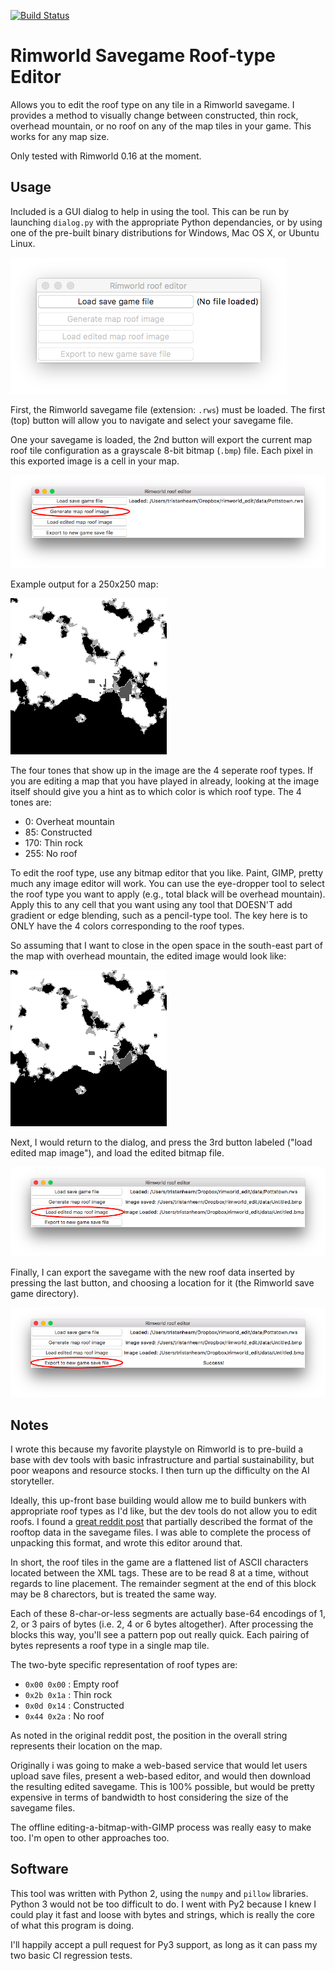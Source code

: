 [![Build Status](https://travis-ci.org/thearn/Rimworld_roof_editor.svg?branch=master)](https://travis-ci.org/thearn/Rimworld_roof_editor)

Rimworld Savegame Roof-type Editor
====================================

Allows you to edit the roof type on any tile in a Rimworld savegame. I provides a method to visually change between constructed, thin rock, overhead mountain, or no roof on any of the map tiles in your game. This works for any map size.

Only tested with Rimworld 0.16 at the moment.

Usage
-------
Included is a GUI dialog to help in using the tool. 
This can be run by launching `dialog.py` with the appropriate Python dependancies, or by using one of the pre-built binary distributions for Windows, Mac OS X, or Ubuntu Linux.

![Example output](data/screenshot.png)


First, the Rimworld savegame file (extension: `.rws`) must be loaded. The first (top) button will allow you to navigate and select your savegame file.

One your savegame is loaded, the 2nd button will export the current map roof tile configuration as a grayscale 8-bit bitmap (`.bmp`) file. Each pixel in this exported image is a cell in your map. 

![Example output](data/screenshot2.png)


Example output for a 250x250 map:

![Example output](data/original.bmp)


The four tones that show up in the image are the 4 seperate roof types. If you are editing a map that you have played in already, looking at the image itself should give you a hint as to which color is which roof type. The 4 tones are:

- 0: Overheat mountain
- 85: Constructed
- 170: Thin rock
- 255: No roof

To edit the roof type, use any bitmap editor that you like. Paint, GIMP, pretty much any image editor will work. You can use the eye-dropper tool to select the roof type you want to apply (e.g., total black will be overhead mountain). Apply this to any cell that you want using any tool that DOESN'T add gradient or edge blending, such as a pencil-type tool. The key here is to ONLY have the 4 colors corresponding to the roof types.

So assuming that I want to close in the open space in the south-east part of the map with overhead mountain, the edited image would look like:

![Example output](data/edited.bmp)

Next, I would return to the dialog, and press the 3rd button labeled ("load edited map image"), and load the edited bitmap file.

![Example output](data/screenshot3.png)

Finally, I can export the savegame with the new roof data inserted by pressing the last button, and choosing a location for it (the Rimworld save game directory).

![Example output](data/screenshot4.png)


Notes
-------
I wrote this because my favorite playstyle on Rimworld is to pre-build a base with dev tools with basic infrastructure and partial sustainability, but poor weapons and resource stocks. I then turn up the difficulty on the AI storyteller.

Ideally, this up-front base building would allow me to build bunkers with appropriate roof types as I'd like, but the dev tools do not allow you to edit roofs. I found a [great reddit post](https://www.reddit.com/r/RimWorld/comments/44q9ci/how_to_edit_roofs_overhead_moutain/) that partially described the format of the rooftop data in the savegame files. I was able to complete the process of unpacking this format, and wrote this editor around that.

In short, the roof tiles in the game are a flattened list of ASCII characters located between the <roofs> XML tags. These are to be read 8 at a time, without regards to line placement. The remainder segment at the end of this block may be 8 charectors, but is treated the same way. 

Each of these 8-char-or-less segments are actually base-64 encodings of 1, 2, or 3 pairs of bytes (i.e. 2, 4 or 6 bytes altogether). After processing the blocks this way, you'll see a pattern pop out really quick. Each pairing of bytes represents a roof type in a single map tile.

The two-byte specific representation of roof types are:

- `0x00 0x00` : Empty roof
- `0x2b 0x1a` : Thin rock
- `0x0d 0x14` : Constructed
- `0x44 0x2a` : No roof

As noted in the original reddit post, the position in the overall string represents their location on the map.

Originally i was going to make a web-based service that would let users upload save files, present a web-based editor, and would then download the resulting edited savegame. This is 100% possible, but would be pretty expensive in terms of bandwidth to host considering the size of the savegame files. 

The offline editing-a-bitmap-with-GIMP process was really easy to make too. I'm open to other approaches too.

Software
----------
This tool was written with Python 2, using the `numpy` and `pillow` libraries.
Python 3 would not be too difficult to do. I went with Py2 because I knew I could play it fast and loose with bytes and strings, which is really the core of what this program is doing.

I'll happily accept a pull request for Py3 support, as long as it can pass my two basic CI regression tests.

